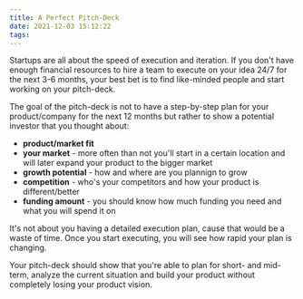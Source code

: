 ```yaml
---
title: A Perfect Pitch-Deck
date: 2021-12-03 15:12:22
tags:
---
```


Startups are all about the speed of execution and iteration. If you don't have enough financial resources to hire a team to execute on your idea 24/7 for the next 3-6 months, your best bet is to find like-minded people and start working on your pitch-deck.

<!-- more -->

The goal of the pitch-deck is not to have a step-by-step plan for your
product/company for the next 12 months but rather to show a potential investor that you thought about:
- **product/market fit**
- **your market** - more often than not you'll start in a certain location and will later expand your product to the bigger market
- **growth potential** - how and where are you plannign to grow
- **competition** - who's your competitors and how your product is different/better
- **funding amount** - you should know how much funding you need and what you will spend it on

It's not about you having a detailed execution plan, cause that would be
a waste of time. Once you start executing, you will see how rapid your plan is changing.

Your pitch-deck should show that you're able to plan for short- and mid-term, analyze the current situation and build your product without completely losing your product vision.


